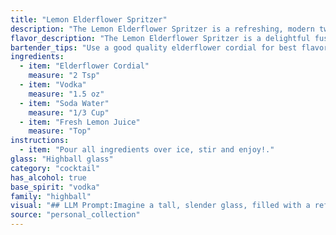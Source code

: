 ```yaml
---
title: "Lemon Elderflower Spritzer"
description: "The Lemon Elderflower Spritzer is a refreshing, modern twist on the classic Fizz family.  Its origins are likely rooted in the popularity of elderflower cordial, a European staple, and the growing trend of light, sophisticated cocktails. "
flavor_description: "The Lemon Elderflower Spritzer is a delightful fusion of sweet, tart, and floral notes. The elderflower cordial brings a delicate, floral sweetness, balanced by the sharp acidity of fresh lemon juice. Vodka adds a subtle burn, while the soda water creates a refreshing effervescence. The overall taste is light, crisp, and incredibly refreshing, perfect for a warm day or a celebratory occasion. "
bartender_tips: "Use a good quality elderflower cordial for best flavor.  Chill all ingredients, including the glass, for optimal refreshment.  Start with a light hand on the vodka, you can always add more! Gently stir the ingredients to avoid diluting the soda water too quickly. Garnish with a lemon wheel or sprig of fresh mint for a touch of elegance.  "
ingredients:
  - item: "Elderflower Cordial"
    measure: "2 Tsp"
  - item: "Vodka"
    measure: "1.5 oz"
  - item: "Soda Water"
    measure: "1/3 Cup"
  - item: "Fresh Lemon Juice"
    measure: "Top"
instructions:
  - item: "Pour all ingredients over ice, stir and enjoy!."
glass: "Highball glass"
category: "cocktail"
has_alcohol: true
base_spirit: "vodka"
family: "highball"
visual: "## LLM Prompt:Imagine a tall, slender glass, filled with a refreshing, light-yellow cocktail. The base is a vibrant, almost neon yellow, hinting at the sweet and floral notes of the elderflower cordial. A thin slice of lemon, carefully placed on the rim, adds a touch of vibrant green, contrasting beautifully with the yellow base. Tiny bubbles from the soda water dance on the surface, creating a subtle effervescence. The glass is frosted on the outside, catching the light and creating a cool, inviting aura. This is the Lemon Elderflower Spritzer, a perfect combination of floral sweetness and citrus acidity, ready to quench your thirst on a warm summer day. "
source: "personal_collection"
---
```


